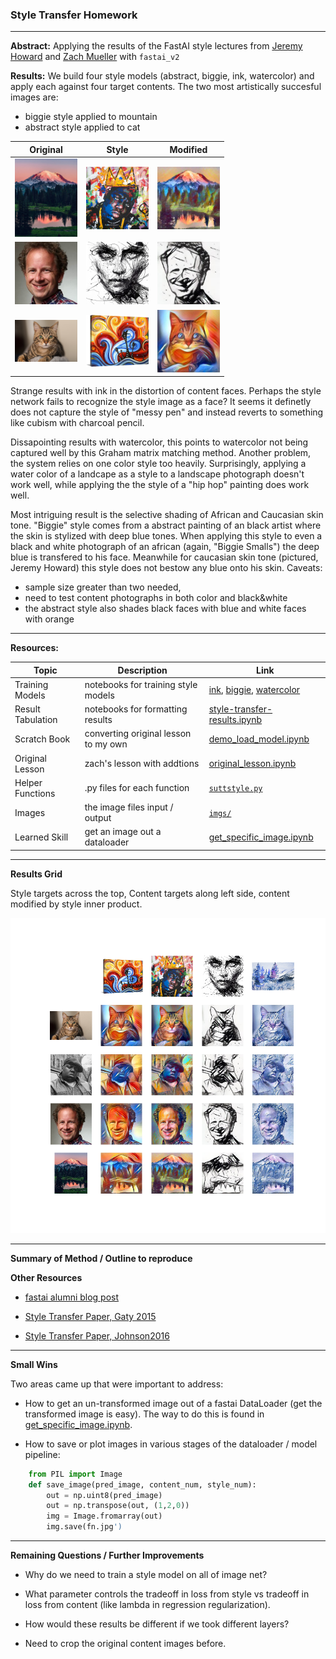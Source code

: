 ### Style Transfer Homework
-----
**Abstract:** Applying the results of the FastAI style lectures from [Jeremy Howard](https://www.youtube.com/watch?v=xXXiC4YRGrQ) and [Zach Mueller](https://www.youtube.com/watch?v=4w3sEgqDvSo) with `fastai_v2`

**Results:**
We build four style models (abstract, biggie, ink, watercolor) and apply each against four target contents. The two most artistically succesful images are:
 - biggie style applied to mountain
 - abstract style applied to cat

| Original | Style | Modified |
| --- | --- | --- |
|<img src="imgs/content4.jpg" width="100px"/>|<img src="imgs/style2.jpg"  width="100px"/>|<img src="imgs/content4_style2.jpg"  width="100px"/>|
|<img src="imgs/content3.jpg"  width="100px"/>|<img src="imgs/style3.jpg"  width="100px"/>|<img src="imgs/content3_style3.jpg"  width="100px"/>|
|<img src="imgs/content1.jpg"  width="100px"/>|<img src="imgs/style1.jpg"  width="100px"/>|<img src="imgs/content1_style1.jpg" width="100px"/>|

Strange results with ink in the distortion of content faces. Perhaps the style network fails to recognize the style image as a face? It seems it definetly does not capture the style of "messy pen" and instead reverts to something like cubism with charcoal pencil.

Dissapointing results with watercolor, this points to watercolor not being captured well by this Graham matrix matching method. Another problem, the system relies on one color style too heavily. Surprisingly, applying a water color of a landcape as a style to a landscape photograph doesn't work well, while applying the the style of a "hip hop" painting does work well.

Most intriguing result is the selective shading of African and Caucasian skin tone. "Biggie" style comes from a abstract painting of an black artist where the skin is stylized with deep blue tones. When applying this style to even a black and white photograph of an african (again, "Biggie Smalls") the deep blue is transfered to his face. Meanwhile for caucasian skin tone (pictured, Jeremy Howard) this style does not bestow any blue onto his skin. Caveats: 
 - sample size greater than two needed, 
 - need to test content photographs in both color and black&white
 - the abstract style also shades black faces with blue and white faces with orange

---

**Resources:**

| Topic | Description | Link |
| --- | --- | --- |
| Training Models | notebooks for training style models | [ink](./train_ink.ipynb), [biggie](./train_biggie.ipynb),  [watercolor](./train_watercolor.ipynb)|
| Result Tabulation | notebooks for formatting results | [style-transfer-results.ipynb](./style_transfer_results.ipynb)|
| Scratch Book | converting original lesson to my own | [demo_load_model.ipynb](./demo_load_model.ipynb)|
| Original Lesson | zach's lesson with addtions | [original_lesson.ipynb](./original_lesson.ipynb)|
| Helper Functions | .py files for each function | [`suttstyle.py`](./imports/suttstyle.py)|
| Images | the image files input / output | [`imgs/`](./imgs/)|
| Learned Skill | get an image out a dataloader  | [get_specific_image.ipynb](./get_specific_image.ipynb)|

----

**Results Grid**

Style targets across the top, Content targets along left side, content modified by style inner product.

<img src="imgs/output_4by4.png"/>

----

**Summary of Method / Outline to reproduce**

**Other Resources**

 - [fastai alumni blog post](https://francescopochetti.com/fast-neural-style-transfer-training-the-model/)
 
 - [Style Transfer Paper, Gaty 2015](https://arxiv.org/abs/1508.06576)
 
 - [Style Transfer Paper, Johnson2016](https://arxiv.org/abs/1603.08155)

----
**Small Wins**

Two areas came up that were important to address:
  -  How to get an un-transformed image out of a fastai DataLoader (get the transformed image is easy). The way to do this is found in [get_specific_image.ipynb](./get_specific_image.ipynb).
    
    
  - How to save or plot images in various stages of the dataloader / model pipeline:
```python
    from PIL import Image
    def save_image(pred_image, content_num, style_num):
        out = np.uint8(pred_image)
        out = np.transpose(out, (1,2,0))
        img = Image.fromarray(out)
        img.save(fn.jpg')
```
----

**Remaining Questions / Further Improvements**
 
 - Why do we need to train a style model on all of image net?

 - What parameter controls the tradeoff in loss from style vs tradeoff in loss from content (like lambda in regression regularization).
 
 - How would these results be different if we took different layers?
 
 - Need to crop the original content images before.